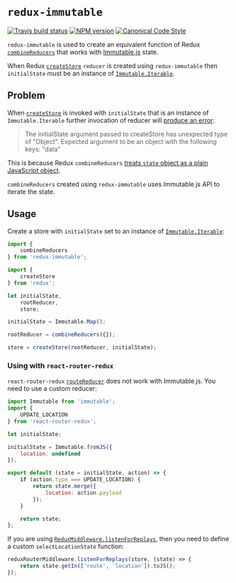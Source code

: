 # `redux-immutable`

[![Travis build status](http://img.shields.io/travis/gajus/redux-immutable/master.svg?style=flat-square)](https://travis-ci.org/gajus/redux-immutable)
[![NPM version](http://img.shields.io/npm/v/redux-immutable.svg?style=flat-square)](https://www.npmjs.org/package/redux-immutable)
[![Canonical Code Style](https://img.shields.io/badge/code%20style-canonical-blue.svg?style=flat-square)](https://github.com/gajus/canonical)

`redux-immutable` is used to create an equivalent function of Redux [`combineReducers`](http://rackt.org/redux/docs/api/combineReducers.html) that works with [Immutable.js](https://facebook.github.io/immutable-js/) state.

When Redux [`createStore`](https://github.com/rackt/redux/blob/master/docs/api/createStore.md) `reducer` is created using `redux-immutable` then `initialState` must be an instance of [`Immutable.Iterable`](https://facebook.github.io/immutable-js/docs/#/Iterable).

## Problem

When [`createStore`](https://github.com/rackt/redux/blob/master/docs/api/createStore.md) is invoked with `initialState` that is an instance of `Immutable.Iterable` further invocation of reducer will [produce an error](https://github.com/rackt/redux/blob/v3.0.6/src/combineReducers.js#L31-L38):

> The initialState argument passed to createStore has unexpected type of "Object".
> Expected argument to be an object with the following keys: "data"

This is because Redux `combineReducers` [treats `state` object as a plain JavaScript object](https://github.com/rackt/redux/blob/v3.0.6/src/combineReducers.js#L120-L129).

`combineReducers` created using `redux-immutable` uses Immutable.js API to iterate the state.

## Usage

Create a store with `initialState` set to an instance of [`Immutable.Iterable`](https://facebook.github.io/immutable-js/docs/#/Iterable):

```js
import {
    combineReducers
} from 'redux-immutable';

import {
    createStore
} from 'redux';

let initialState,
    rootReducer,
    store;

initialState = Immutable.Map();

rootReducer = combineReducers({});

store = createStore(rootReducer, initialState);
```

### Using with `react-router-redux`

`react-router-redux` [`routeReducer`](https://github.com/rackt/react-router-redux#routereducer) does not work with Immutable.js. You need to use a custom reducer:

```js
import Immutable from 'immutable';
import {
    UPDATE_LOCATION
} from 'react-router-redux';

let initialState;

initialState = Immutable.fromJS({
    location: undefined
});

export default (state = initialState, action) => {
    if (action.type === UPDATE_LOCATION) {
        return state.merge({
            location: action.payload
        });
    }

    return state;
};
```

If you are using [`ReduxMiddleware.listenForReplays`](https://github.com/rackt/react-router-redux#reduxmiddlewarelistenforreplaysstore-reduxstore-selectlocationstate-function), then you need to define a custom `selectLocationState` function:

```js
reduxRouterMiddleware.listenForReplays(store, (state) => {
    return state.getIn(['route', 'location']).toJS();
});
```
